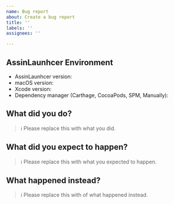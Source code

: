 ```yaml
---
name: Bug report
about: Create a bug report
title: ''
labels: ''
assignees: ''

---
```


## AssinLaunhcer Environment

- AssinLaunhcer version:
- macOS version:
- Xcode version:
- Dependency manager (Carthage, CocoaPods, SPM, Manually):

## What did you do?

> ℹ Please replace this with what you did.

## What did you expect to happen?

> ℹ Please replace this with what you expected to happen.

## What happened instead?

> ℹ Please replace this with of what happened instead.
